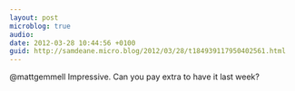 ```yaml
---
layout: post
microblog: true
audio: 
date: 2012-03-28 10:44:56 +0100
guid: http://samdeane.micro.blog/2012/03/28/t184939117950402561.html
---
```

@mattgemmell Impressive. Can you pay extra to have it last week?
